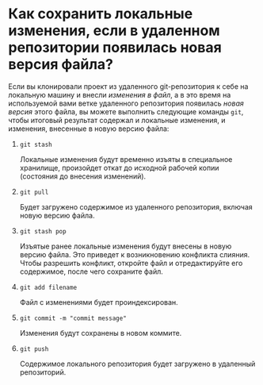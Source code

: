 # Как сохранить локальные изменения, если в удаленном репозитории появилась новая версия файла?

Если вы клонировали проект из удаленного git-репозитория к себе на локальную машину и внесли _изменения в файл_, а в это время на используемой вами ветке удаленного репозитория появилась _новая версия_ этого файла, вы можете выполнить следующие команды `git`, чтобы итоговый результат содержал и локальные изменения, и изменения, внесенные в новую версию файла:

1. `git stash`

   Локальные изменения будут временно изъяты в специальное хранилище, произойдет откат до исходной рабочей копии (состояния до внесения изменений).

1. `git pull`

   Будет загружено содержимое из удаленного репозитория, включая новую версию файла.

1. `git stash pop`

   Изъятые ранее локальные изменения будут внесены в новую версию файла. Это приведет к возникновению конфликта слияния. Чтобы разрешить конфликт, откройте файл и отредактируйте его содержимое, после чего сохраните файл.

1. `git add filename`

   Файл с изменениями будет проиндексирован.

1. `git commit -m "commit message"`

   Изменения будут сохранены в новом коммите.

1. `git push`

   Содержимое локального репозитория будет загружено в удаленный репозиторий.
